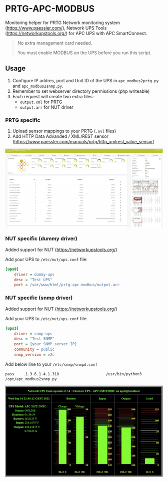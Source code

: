 # PRTG-APC-MODBUS #

Monitoring helper for PRTG Network monitoring system (https://www.paessler.com/), Network UPS Tools (https://networkupstools.org/) for APC UPS with APC SmartConnect.

> No extra management card needed.
>
> You must enable MODBUS on the UPS before you run this script.

## Usage ##

1. Configure IP addres, port and Unit ID of the UPS in `apc_modbus2prtg.py` and `apc_modbus2snmp.py`.
2. Remember to set webserver directory permissions (php writeable)
3. Each request will create two extra files:
    - `output.xml` for PRTG
    - `output.arr` for NUT driver

### PRTG specific ###

1. Upload sensor mappings to your PRTG (`.ovl` files)
2. Add HTTP Data Advanded / XML/REST sensor (https://www.paessler.com/manuals/prtg/http_xmlrest_value_sensor)

![PRTG](img/prtg.jpg)

### NUT specific (dummy driver) ###

Added support for NUT (https://networkupstools.org/)

Add your UPS to `/etc/nut/ups.conf` file:

```ini
[ups0]
    driver = dummy-ups
    desc = "Test UPS"
    port = /var/www/html/prtg-apc-modbus/output.arr
```

### NUT specific (snmp driver) ###

Added support for NUT (https://networkupstools.org/)

Add your UPS to `/etc/nut/ups.conf` file:

```ini
[ups3]
    driver = snmp-ups
    desc = "Test SNMP"
    port = {your SNMP server IP}
    community = public
    snmp_version = v2c
```

Add below line to your `/etc/snmp/snmpd.conf`

```
pass    .1.3.6.1.4.1.318                     /usr/bin/python3 /opt/apc_modbus2snmp.py
```

![NUT](img/nut.jpg)

